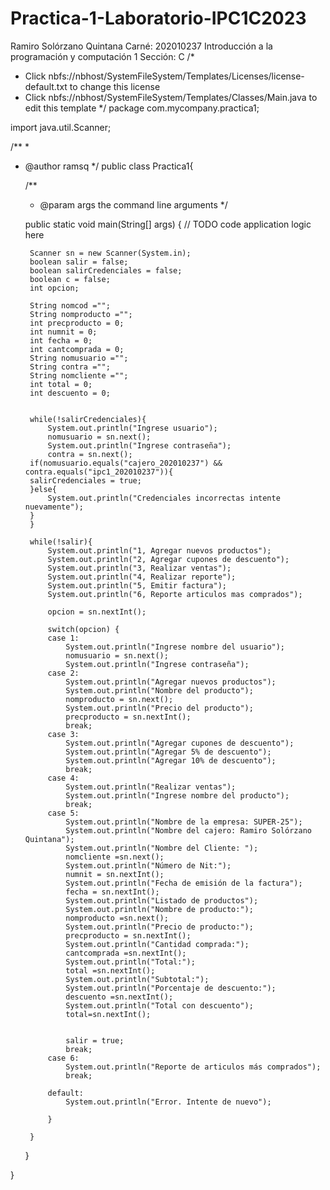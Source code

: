 # Practica-1-Laboratorio-IPC1C2023
Ramiro Solórzano Quintana
Carné: 202010237
Introducción a la programación y computación 1
Sección: C
/*
 * Click nbfs://nbhost/SystemFileSystem/Templates/Licenses/license-default.txt to change this license
 * Click nbfs://nbhost/SystemFileSystem/Templates/Classes/Main.java to edit this template
 */
package com.mycompany.practica1;

import java.util.Scanner;

/**
 *
 * @author ramsq
 */
public class Practica1{

    /**
     * @param args the command line arguments
     */
        
    public static void main(String[] args) {
        // TODO code application logic here
                
        Scanner sn = new Scanner(System.in);
        boolean salir = false;
        boolean salirCredenciales = false;
        boolean c = false;
        int opcion;
        
        String nomcod ="";
        String nomproducto ="";
        int precproducto = 0;
        int numnit = 0;
        int fecha = 0;
        int cantcomprada = 0;
        String nomusuario ="";
        String contra ="";
        String nomcliente ="";
        int total = 0; 
        int descuento = 0;
        
        
        while(!salirCredenciales){
            System.out.println("Ingrese usuario");
            nomusuario = sn.next();
            System.out.println("Ingrese contraseña");
            contra = sn.next();
        if(nomusuario.equals("cajero_202010237") && contra.equals("ipc1_202010237")){
        salirCredenciales = true;
        }else{
            System.out.println("Credenciales incorrectas intente nuevamente");
        }        
        }
        
        while(!salir){
            System.out.println("1, Agregar nuevos productos");
            System.out.println("2, Agregar cupones de descuento");
            System.out.println("3, Realizar ventas");
            System.out.println("4, Realizar reporte");
            System.out.println("5, Emitir factura");
            System.out.println("6, Reporte articulos mas comprados");
            
            opcion = sn.nextInt();
            
            switch(opcion) {
            case 1:
                System.out.println("Ingrese nombre del usuario");
                nomusuario = sn.next();
                System.out.println("Ingrese contraseña");
            case 2:
                System.out.println("Agregar nuevos productos");
                System.out.println("Nombre del producto");
                nomproducto = sn.next();
                System.out.println("Precio del producto");
                precproducto = sn.nextInt();
                break;
            case 3:
                System.out.println("Agregar cupones de descuento");
                System.out.println("Agregar 5% de descuento");
                System.out.println("Agregar 10% de descuento");
                break;
            case 4:
                System.out.println("Realizar ventas");
                System.out.println("Ingrese nombre del producto");
                break;
            case 5:
                System.out.println("Nombre de la empresa: SUPER-25");
                System.out.println("Nombre del cajero: Ramiro Solórzano Quintana");
                System.out.println("Nombre del Cliente: ");
                nomcliente =sn.next();
                System.out.println("Número de Nit:");
                numnit = sn.nextInt();
                System.out.println("Fecha de emisión de la factura");
                fecha = sn.nextInt();
                System.out.println("Listado de productos");
                System.out.println("Nombre de producto:");
                nomproducto =sn.next();
                System.out.println("Precio de producto:");
                precproducto = sn.nextInt();
                System.out.println("Cantidad comprada:");
                cantcomprada =sn.nextInt();
                System.out.println("Total:");
                total =sn.nextInt();
                System.out.println("Subtotal:");
                System.out.println("Porcentaje de descuento:");
                descuento =sn.nextInt();
                System.out.println("Total con descuento");
                total=sn.nextInt();
                
                
                salir = true;
                break;
            case 6:
                System.out.println("Reporte de articulos más comprados");
                break;
            
            default:
                System.out.println("Error. Intente de nuevo");
                
            }
            
        }        
    }
    
}
